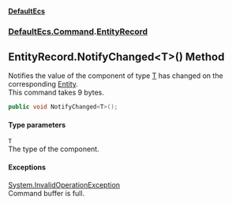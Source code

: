 #### [DefaultEcs](index.md 'index')
### [DefaultEcs.Command](index.md#DefaultEcs_Command 'DefaultEcs.Command').[EntityRecord](EntityRecord.md 'DefaultEcs.Command.EntityRecord')
## EntityRecord.NotifyChanged&lt;T&gt;() Method
Notifies the value of the component of type [T](EntityRecord_NotifyChanged_T_().md#DefaultEcs_Command_EntityRecord_NotifyChanged_T_()_T 'DefaultEcs.Command.EntityRecord.NotifyChanged&lt;T&gt;().T') has changed on the corresponding [Entity](Entity.md 'DefaultEcs.Entity').  
This command takes 9 bytes.  
```csharp
public void NotifyChanged<T>();
```
#### Type parameters
<a name='DefaultEcs_Command_EntityRecord_NotifyChanged_T_()_T'></a>
`T`  
The type of the component.
  
#### Exceptions
[System.InvalidOperationException](https://docs.microsoft.com/en-us/dotnet/api/System.InvalidOperationException 'System.InvalidOperationException')  
Command buffer is full.
